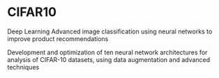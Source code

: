 # CIFAR10
Deep Learning Advanced image classification using neural networks to improve product recommendations

Development and optimization of ten neural network architectures for analysis of CIFAR-10 datasets, using data augmentation and advanced techniques

